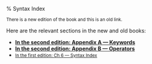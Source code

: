 % Syntax Index

<small>There is a new edition of the book and this is an old link.</small>

Here are the relevant sections in the new and old books:

* **[In the second edition: Appendix A — Keywords][2]**
* **[In the second edition: Appendix B — Operators][3]**
* <small>[In the first edition: Ch 6 — Syntax Index][1]</small>


[1]: first-edition/syntax-index.html
[2]: second-edition/appendix-01-keywords.html
[3]: second-edition/appendix-02-operators.html
